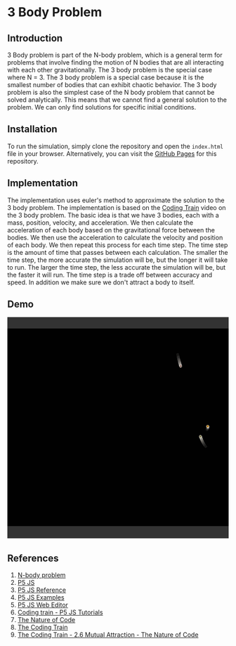 # 3 Body Problem

## Introduction

3 Body problem is part of the N-body problem, which is a general term for problems that involve finding the motion of N bodies that are all interacting with each other gravitationally. The 3 body problem is the special case where N = 3. The 3 body problem is a special case because it is the smallest number of bodies that can exhibit chaotic behavior. The 3 body problem is also the simplest case of the N body problem that cannot be solved analytically. This means that we cannot find a general solution to the problem. We can only find solutions for specific initial conditions.

## Installation

To run the simulation, simply clone the repository and open the `index.html` file in your browser. Alternatively, you can visit the [GitHub Pages](https://ghostscypher.github.io/3_body_problem/src/index.html) for this repository.

## Implementation

The implementation uses euler's method to approximate the solution to the 3 body problem. The implementation is based on the [Coding Train](https://www.youtube.com/watch?v=BAejnwN4Ccw&ab_channel=TheCodingTrain) video on the 3 body problem. The basic idea is that we have 3 bodies, each with a mass, position, velocity, and acceleration. We then calculate the acceleration of each body based on the gravitational force between the bodies. We then use the acceleration to calculate the velocity and position of each body. We then repeat this process for each time step. The time step is the amount of time that passes between each calculation. The smaller the time step, the more accurate the simulation will be, but the longer it will take to run. The larger the time step, the less accurate the simulation will be, but the faster it will run. The time step is a trade off between accuracy and speed. In addition we make sure we don't attract a body to itself.

## Demo

<img src="https://raw.githubusercontent.com/ghostscypher/3_body_problem/output/demo.gif" alt="Travelling Salesman Problem">

## References

1. [N-body problem](https://en.wikipedia.org/wiki/N-body_problem)
2. [P5 JS](https://p5js.org/)
3. [P5 JS Reference](https://p5js.org/reference/)
4. [P5 JS Examples](https://p5js.org/examples/)
5. [P5 JS Web Editor](https://editor.p5js.org/)
7. [Coding train - P5 JS Tutorials](https://www.youtube.com/user/shiffman/playlists?view=50&sort=dd&shelf_id=14)
8. [The Nature of Code](https://natureofcode.com/)
9. [The Coding Train](https://thecodingtrain.com/)
10. [The Coding Train - 2.6 Mutual Attraction - The Nature of Code](https://www.youtube.com/watch?v=GjbKsOkN1Oc&ab_channel=TheCodingTrain)